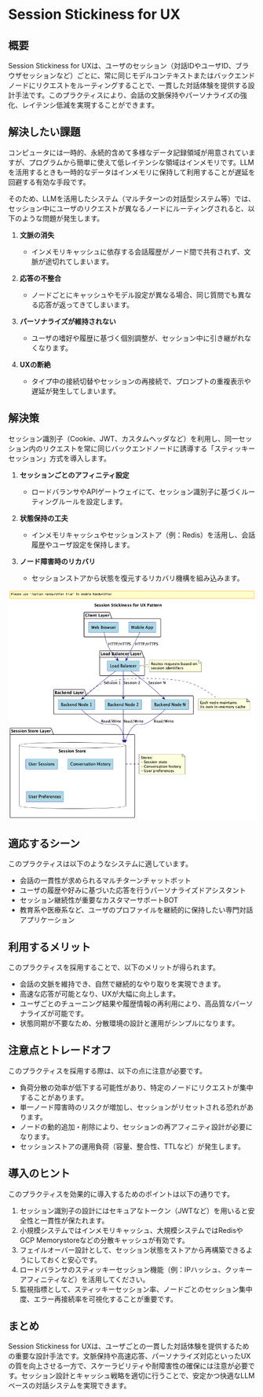 # Session Stickiness for UX

## 概要

Session Stickiness for UXは、ユーザのセッション（対話IDやユーザID、ブラウザセッションなど）ごとに、常に同じモデルコンテキストまたはバックエンドノードにリクエストをルーティングすることで、一貫した対話体験を提供する設計手法です。このプラクティスにより、会話の文脈保持やパーソナライズの強化、レイテンシ低減を実現することができます。

## 解決したい課題

コンピュータには一時的、永続的含めて多様なデータ記録領域が用意されていますが、プログラムから簡単に使えて低レイテンシな領域はインメモリです。LLMを活用するときも一時的なデータはインメモリに保持して利用することが遅延を回避する有効な手段です。

そのため、LLMを活用したシステム（マルチターンの対話型システム等）では、セッション中にユーザのリクエストが異なるノードにルーティングされると、以下のような問題が発生します。

1. **文脈の消失**
   - インメモリキャッシュに依存する会話履歴がノード間で共有されず、文脈が途切れてしまいます。

2. **応答の不整合**
   - ノードごとにキャッシュやモデル設定が異なる場合、同じ質問でも異なる応答が返ってきてしまいます。

3. **パーソナライズが維持されない**
   - ユーザの嗜好や履歴に基づく個別調整が、セッション中に引き継がれなくなります。

4. **UXの断絶**
   - タイプ中の接続切替やセッションの再接続で、プロンプトの重複表示や遅延が発生してしまいます。

## 解決策

セッション識別子（Cookie、JWT、カスタムヘッダなど）を利用し、同一セッション内のリクエストを常に同じバックエンドノードに誘導する「スティッキーセッション」方式を導入します。

1. **セッションごとのアフィニティ設定**
   - ロードバランサやAPIゲートウェイにて、セッション識別子に基づくルーティングルールを設定します。

2. **状態保持の工夫**
   - インメモリキャッシュやセッションストア（例：Redis）を活用し、会話履歴やユーザ設定を保持します。

3. **ノード障害時のリカバリ**
   - セッションストアから状態を復元するリカバリ機構を組み込みます。

![img](uml/images/session_stickiness_for_ux_pattern.png)

## 適応するシーン

このプラクティスは以下のようなシステムに適しています。

- 会話の一貫性が求められるマルチターンチャットボット
- ユーザの履歴や好みに基づいた応答を行うパーソナライズドアシスタント
- セッション継続性が重要なカスタマーサポートBOT
- 教育系や医療系など、ユーザのプロファイルを継続的に保持したい専門対話アプリケーション

## 利用するメリット

このプラクティスを採用することで、以下のメリットが得られます。

- 会話の文脈を維持でき、自然で継続的なやり取りを実現できます。
- 高速な応答が可能となり、UXが大幅に向上します。
- ユーザごとのチューニング結果や履歴情報の再利用により、高品質なパーソナライズが可能です。
- 状態同期が不要なため、分散環境の設計と運用がシンプルになります。

## 注意点とトレードオフ

このプラクティスを採用する際は、以下の点に注意が必要です。

- 負荷分散の効率が低下する可能性があり、特定のノードにリクエストが集中することがあります。
- 単一ノード障害時のリスクが増加し、セッションがリセットされる恐れがあります。
- ノードの動的追加・削除により、セッションの再アフィニティ設計が必要になります。
- セッションストアの運用負荷（容量、整合性、TTLなど）が発生します。

## 導入のヒント

このプラクティスを効果的に導入するためのポイントは以下の通りです。

1. セッション識別子の設計にはセキュアなトークン（JWTなど）を用いると安全性と一貫性が保たれます。
2. 小規模システムではインメモリキャッシュ、大規模システムではRedisやGCP Memorystoreなどの分散キャッシュが有効です。
3. フェイルオーバー設計として、セッション状態をストアから再構築できるようにしておくと安心です。
4. ロードバランサのスティッキーセッション機能（例：IPハッシュ、クッキーアフィニティなど）を活用してください。
5. 監視指標として、スティッキーセッション率、ノードごとのセッション集中度、エラー再接続率を可視化することが重要です。

## まとめ

Session Stickiness for UXは、ユーザごとの一貫した対話体験を提供するための重要な設計手法です。文脈保持や高速応答、パーソナライズ対応といったUXの質を向上させる一方で、スケーラビリティや耐障害性の確保には注意が必要です。セッション設計とキャッシュ戦略を適切に行うことで、安定かつ快適なLLMベースの対話システムを実現できます。
